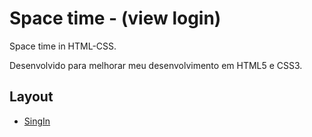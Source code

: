 # Space time - (view login)

Space time in HTML-CSS.

Desenvolvido para melhorar meu desenvolvimento em HTML5 e CSS3.

## Layout

- [SingIn](./image/viewLogin.png)
